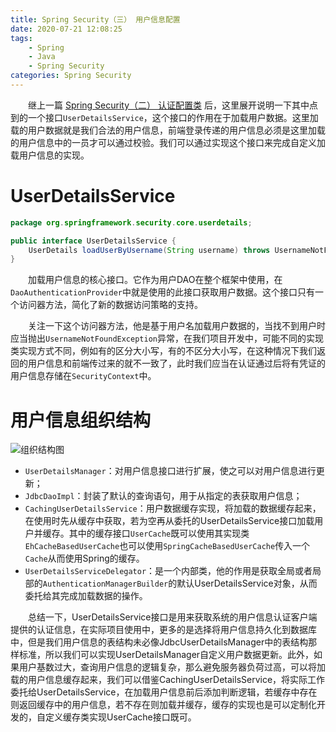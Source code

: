 ```yaml
---
title: Spring Security（三） 用户信息配置
date: 2020-07-21 12:08:25
tags:
    - Spring
    - Java
    - Spring Security
categories: Spring Security
---
```


&emsp;&emsp;继上一篇 [Spring Security（二） 认证配置类](Spring-Security-Authentication-Configuration.html) 后，这里展开说明一下其中点到的一个接口`UserDetailsService`，这个接口的作用在于加载用户数据。这里加载的用户数据就是我们合法的用户信息，前端登录传递的用户信息必须是这里加载的用户信息中的一员才可以通过校验。我们可以通过实现这个接口来完成自定义加载用户信息的实现。

<!-- more -->

# UserDetailsService

```java
package org.springframework.security.core.userdetails;

public interface UserDetailsService {
    UserDetails loadUserByUsername(String username) throws UsernameNotFoundException;
}
```

&emsp;&emsp;加载用户信息的核心接口。它作为用户DAO在整个框架中使用，在`DaoAuthenticationProvider`中就是使用的此接口获取用户数据。这个接口只有一个访问器方法，简化了新的数据访问策略的支持。

&emsp;&emsp;关注一下这个访问器方法，他是基于用户名加载用户数据的，当找不到用户时应当抛出`UsernameNotFoundException`异常，在我们项目开发中，可能不同的实现类实现方式不同，例如有的区分大小写，有的不区分大小写，在这种情况下我们返回的用户信息和前端传过来的就不一致了，此时我们应当在认证通过后将有凭证的用户信息存储在`SecurityContext`中。

# 用户信息组织结构

![组织结构图](/Spring-Security-User-Details/UserDetailsService.png)

-  `UserDetailsManager`：对用户信息接口进行扩展，使之可以对用户信息进行更新；
-  `JdbcDaoImpl`：封装了默认的查询语句，用于从指定的表获取用户信息；
-  `CachingUserDetailsService`：用户数据缓存实现，将加载的数据缓存起来，在使用时先从缓存中获取，若为空再从委托的UserDetailsService接口加载用户并缓存。其中的缓存接口`UserCache`既可以使用其实现类`EhCacheBasedUserCache`也可以使用`SpringCacheBasedUserCache`传入一个`Cache`从而使用Spring的缓存。
-  `UserDetailsServiceDelegator`：是一个内部类，他的作用是获取全局或者局部的`AuthenticationManagerBuilder`的默认UserDetailsService对象，从而委托给其完成加载数据的操作。

&emsp;&emsp;总结一下，UserDetailsService接口是用来获取系统的用户信息认证客户端提供的认证信息，在实际项目使用中，更多的是选择将用户信息持久化到数据库中，但是我们用户信息的表结构未必像JdbcUserDetailsManager中的表结构那样标准，所以我们可以实现UserDetailsManager自定义用户数据更新。此外，如果用户基数过大，查询用户信息的逻辑复杂，那么避免服务器负荷过高，可以将加载的用户信息缓存起来，我们可以借鉴CachingUserDetailsService，将实际工作委托给UserDetailsService，在加载用户信息前后添加判断逻辑，若缓存中存在则返回缓存中的用户信息，若不存在则加载并缓存，缓存的实现也是可以定制化开发的，自定义缓存类实现UserCache接口既可。
